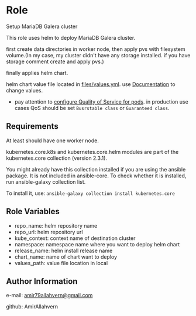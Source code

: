Role
=========

Setup MariaDB Galera cluster 

This role uses helm to deploy MariaDB Galera cluster.

first create data directories in worker node, then apply pvs with filesystem volume.(In my case, my cluster didn't have any storage installed. if you have storage comment create and apply pvs.)

finally applies helm chart.

helm chart value file located in [files/values.yml](files/values.yml). 
use [Documentation](https://github.com/bitnami/charts/blob/master/bitnami/mariadb-galera) to change values.

* pay attention to [configure Quality of Service for pods](https://kubernetes.io/docs/tasks/configure-pod-container/quality-service-pod/). in production use cases QoS should be set `Busrstable class` or `Guaranteed class`.

Requirements
------------

At least should have one worker node.

kubernetes.core.k8s and kubernetes.core.helm modules are part of the kubernetes.core collection (version 2.3.1).

You might already have this collection installed if you are using the ansible package. It is not included in ansible-core. To check whether it is installed, run ansible-galaxy collection list.

To install it, use: ```ansible-galaxy collection install kubernetes.core```

Role Variables
--------------

- repo_name: helm repository name
- repo_url: helm repository url 
- kube_context: context name of destination cluster
- namespace: namespace name where you want to deploy helm chart
- release_name: helm install release name
- chart_name: name of chart want to deploy
- values_path: value file location in local

Author Information
------------------
e-mail: amir79allahvern@gmail.com

github: AmirAllahvern
